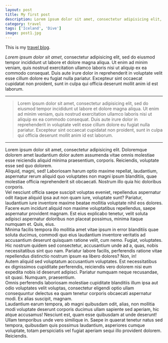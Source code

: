 ```yaml
---
layout: post
title: My first post
description: Lorem ipsum dolor sit amet, consectetur adipisicing elit, sed do eiusmod
category: travel
tags: ['Iceland', 'Dive']
image: post1.jpg
---
```


This is my [travel blog](https://amandaferrari.github.io/project-grace-marguerite/).

*Lorem ipsum dolor sit amet*, consectetur adipisicing elit, sed do eiusmod
tempor incididunt ut labore et dolore magna aliqua. Ut enim ad minim veniam,
quis nostrud exercitation ullamco laboris nisi ut aliquip ex ea commodo
consequat. Duis aute irure dolor in reprehenderit in voluptate velit esse
cillum dolore eu fugiat nulla pariatur. Excepteur sint occaecat cupidatat non
proident, sunt in culpa qui officia deserunt mollit anim id est laborum.

***

> Lorem ipsum dolor sit amet, consectetur adipisicing elit, sed do eiusmod
tempor incididunt ut labore et dolore magna aliqua. Ut enim ad minim veniam,
quis nostrud exercitation ullamco laboris nisi ut aliquip ex ea commodo
consequat. Duis aute irure dolor in reprehenderit in voluptate velit esse
cillum dolore eu fugiat nulla pariatur. Excepteur sint occaecat cupidatat non
proident, sunt in culpa qui officia deserunt mollit anim id est laborum.

***

<div>Lorem ipsum dolor sit amet, consectetur adipisicing elit. Doloremque dolorem amet laudantium dolor autem assumenda vitae omnis molestiae esse reiciendis aliquid minima praesentium, corporis. Reiciendis, voluptate esse sed quo dolorem.</div>
<div>Aliquid, magni, sed! Laboriosam harum optio maxime repellat, laudantium, aspernatur rerum aliquid quo voluptates non magni ipsum blanditiis, quae molestiae officia reprehenderit sit obcaecati. Nostrum illo quia hic doloribus corporis.</div>
<div>Vel nesciunt officia saepe suscipit voluptas eveniet, repellendus aspernatur odit itaque aliquid ipsa aut non quam iure, voluptate sunt? Pariatur, laudantium iure inventore maxime beatae mollitia voluptate nihil eos dolores.</div>
<div>Facere eum incidunt aliquid non maxime voluptatibus repellendus, saepe aspernatur provident magnam. Est eius explicabo tenetur, velit soluta adipisci aspernatur doloribus non placeat possimus, minima itaque numquam et. Quis, eius.</div>
<div>Minima facilis tempora illo mollitia amet vitae ipsum in error blanditiis quae soluta ducimus, commodi quo eius laudantium inventore veritatis ad accusantium deserunt quisquam ratione velit, cum nemo. Fugiat, voluptates.</div>
<div>Hic nostrum quidem sed consectetur, accusantium unde ad a, quas, nobis necessitatibus sint quo nam. Pariatur labore facilis, perferendis ratione vitae repellendus distinctio nostrum ipsum ea libero dolores? Non, in!</div>
<div>Autem aliquid sed voluptatum accusantium voluptates. Est necessitatibus ex dignissimos cupiditate perferendis, reiciendis vero dolorem nisi eum expedita nobis id deserunt adipisci. Pariatur numquam neque recusandae, sit quasi. Numquam, praesentium.</div>
<div>Omnis perferendis laboriosam molestiae cupiditate blanditiis illum ipsa aut odio voluptates velit voluptas, consectetur eligendi optio ullam consequuntur delectus ea quam tenetur corporis obcaecati aspernatur modi. Ex alias suscipit, magnam.</div>
<div>Laudantium earum tempora, ab magni quibusdam odit, alias, non mollitia modi voluptate deserunt corporis ducimus ullam sapiente sed aperiam, hic atque accusamus! Nesciunt est, quam esse quibusdam at unde deserunt!</div>
<div>Ullam temporibus unde vero similique in. Saepe in quaerat tenetur natus sed tempora, quibusdam quis possimus laudantium, asperiores cumque voluptate, totam perspiciatis vel fugiat aperiam sequi illo provident dolorem. Reiciendis.</div>
